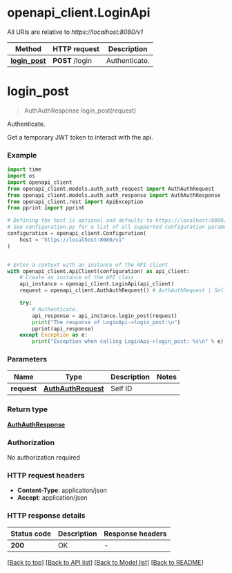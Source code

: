 # openapi_client.LoginApi

All URIs are relative to *https://localhost:8080/v1*

Method | HTTP request | Description
------------- | ------------- | -------------
[**login_post**](LoginApi.md#login_post) | **POST** /login | Authenticate.


# **login_post**
> AuthAuthResponse login_post(request)

Authenticate.

Get a temporary JWT token to interact with the api.

### Example

```python
import time
import os
import openapi_client
from openapi_client.models.auth_auth_request import AuthAuthRequest
from openapi_client.models.auth_auth_response import AuthAuthResponse
from openapi_client.rest import ApiException
from pprint import pprint

# Defining the host is optional and defaults to https://localhost:8080/v1
# See configuration.py for a list of all supported configuration parameters.
configuration = openapi_client.Configuration(
    host = "https://localhost:8080/v1"
)


# Enter a context with an instance of the API client
with openapi_client.ApiClient(configuration) as api_client:
    # Create an instance of the API class
    api_instance = openapi_client.LoginApi(api_client)
    request = openapi_client.AuthAuthRequest() # AuthAuthRequest | Self ID

    try:
        # Authenticate.
        api_response = api_instance.login_post(request)
        print("The response of LoginApi->login_post:\n")
        pprint(api_response)
    except Exception as e:
        print("Exception when calling LoginApi->login_post: %s\n" % e)
```



### Parameters

Name | Type | Description  | Notes
------------- | ------------- | ------------- | -------------
 **request** | [**AuthAuthRequest**](AuthAuthRequest.md)| Self ID | 

### Return type

[**AuthAuthResponse**](AuthAuthResponse.md)

### Authorization

No authorization required

### HTTP request headers

 - **Content-Type**: application/json
 - **Accept**: application/json

### HTTP response details
| Status code | Description | Response headers |
|-------------|-------------|------------------|
**200** | OK |  -  |

[[Back to top]](#) [[Back to API list]](../README.md#documentation-for-api-endpoints) [[Back to Model list]](../README.md#documentation-for-models) [[Back to README]](../README.md)

